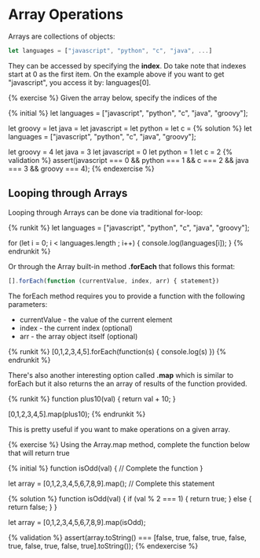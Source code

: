 # Array Operations

Arrays are collections of objects:

```javascript
let languages = ["javascript", "python", "c", "java", ...]
```

They can be accessed by specifying the **index**. Do take note that indexes start at 0 as the first item. On the example above if you want to get "javascript", you access it by: languages[0].

{% exercise %}
Given the array below, specify the indices of the 

{% initial %}
let languages = ["javascript", "python", "c", "java", "groovy"];

let groovy = 
let java = 
let javascript = 
let python = 
let c = 
{% solution %}
let languages = ["javascript", "python", "c", "java", "groovy"];

let groovy = 4
let java = 3
let javascript = 0
let python = 1
let c = 2
{% validation %}
assert(javascript === 0 && python === 1 && c === 2 && java === 3 && groovy === 4);
{% endexercise %}

## Looping through Arrays

Looping through Arrays can be done via traditional for-loop:

{% runkit %}
let languages = ["javascript", "python", "c", "java", "groovy"];

for (let i = 0; i &lt; languages.length ; i++) {
    console.log(languages[i]);
}
{% endrunkit %}

Or through the Array built-in method **.forEach** that follows this format:

```javascript
[].forEach(function (currentValue, index, arr) { statement})
```

The forEach method requires you to provide a function with the following parameters:

- currentValue - the value of the current element
- index - the current index (optional)
- arr - the array object itself (optional)

{% runkit %}
[0,1,2,3,4,5].forEach(function(s) { console.log(s) })
{% endrunkit %}

There's also another interesting option called **.map** which is similar to forEach but it also returns the an array of results of the function provided.

{% runkit %}
function plus10(val) {
    return val + 10;
}

[0,1,2,3,4,5].map(plus10);
{% endrunkit %}

This is pretty useful if you want to make operations on a given array.

{% exercise %}
Using the Array.map method, complete the function below that will return true

{% initial %}
function isOdd(val) {
    // Complete the function
}

let array = [0,1,2,3,4,5,6,7,8,9].map(); // Complete this statement

{% solution %}
function isOdd(val) {
    if (val % 2 === 1) {
        return true;
    } else {
        return false;
    }
}

let array = [0,1,2,3,4,5,6,7,8,9].map(isOdd);

{% validation %}
assert(array.toString() === [false, true, false, true, false, true, false, true, false, true].toString());
{% endexercise %}








